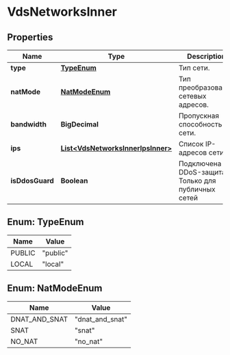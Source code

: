 

# VdsNetworksInner


## Properties

| Name | Type | Description | Notes |
|------------ | ------------- | ------------- | -------------|
|**type** | [**TypeEnum**](#TypeEnum) | Тип сети. |  |
|**natMode** | [**NatModeEnum**](#NatModeEnum) | Тип преобразования сетевых адресов. |  [optional] |
|**bandwidth** | **BigDecimal** | Пропускная способность сети. |  [optional] |
|**ips** | [**List&lt;VdsNetworksInnerIpsInner&gt;**](VdsNetworksInnerIpsInner.md) | Список IP-адресов сети. |  |
|**isDdosGuard** | **Boolean** | Подключена ли DDoS-защита. Только для публичных сетей |  [optional] |



## Enum: TypeEnum

| Name | Value |
|---- | -----|
| PUBLIC | &quot;public&quot; |
| LOCAL | &quot;local&quot; |



## Enum: NatModeEnum

| Name | Value |
|---- | -----|
| DNAT_AND_SNAT | &quot;dnat_and_snat&quot; |
| SNAT | &quot;snat&quot; |
| NO_NAT | &quot;no_nat&quot; |



